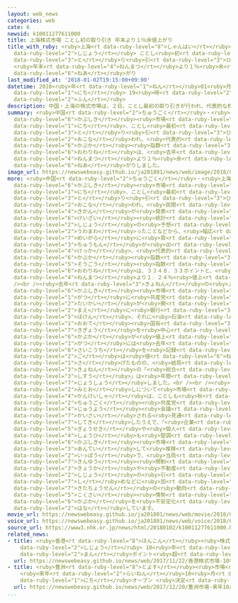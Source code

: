 ```yaml
---
layout: web_news
categories: web
cate: 6
newsid: k10011277611000
title: 上海株式市場 ことし初の取り引き 年末より１％余値上がり
title_with_ruby: <ruby>上海<rt data-ruby-level="8">しゃんはい</rt></ruby><ruby>株式<rt data-ruby-level="6">かぶしき</rt></ruby><ruby>市場<rt
  data-ruby-level="2">しじょう</rt></ruby> ことし<ruby>初<rt data-ruby-level="4">はつ</rt></ruby>の<ruby>取<rt
  data-ruby-level="3">と</rt></ruby>り<ruby>引<rt data-ruby-level="3">ひ</rt></ruby>き
  <ruby>年末<rt data-ruby-level="4">ねんまつ</rt></ruby>より１％<ruby>余<rt data-ruby-level="5">よ</rt></ruby><ruby>値上<rt
  data-ruby-level="6">ねあ</rt></ruby>がり
last_modified_at: '2018-01-02T19:15:00+09:00'
datetime: 2018<ruby>年<rt data-ruby-level="1">ねん</rt></ruby>01<ruby>月<rt data-ruby-level="1">がつ</rt></ruby>02<ruby>日<rt
  data-ruby-level="1">にち</rt></ruby> 19<ruby>時<rt data-ruby-level="2">じ</rt></ruby>15<ruby>分<rt
  data-ruby-level="2">ふん</rt></ruby>
description: 中国・上海の株式市場は、２日、ことし最初の取り引きが行われ、代表的な株価指数の終値は、去年の年末より１％余り値上がりしました。
summary: <ruby>中国<rt data-ruby-level="2">ちゅうごく</rt></ruby>・<ruby>上海<rt data-ruby-level="8">しゃんはい</rt></ruby>の<ruby>株式<rt
  data-ruby-level="6">かぶしき</rt></ruby><ruby>市場<rt data-ruby-level="2">しじょう</rt></ruby>は、２<ruby>日<rt
  data-ruby-level="1">にち</rt></ruby>、ことし<ruby>最初<rt data-ruby-level="4">さいしょ</rt></ruby>の<ruby>取<rt
  data-ruby-level="3">と</rt></ruby>り<ruby>引<rt data-ruby-level="3">ひ</rt></ruby>きが<ruby>行<rt
  data-ruby-level="2">おこな</rt></ruby>われ、<ruby>代表的<rt data-ruby-level="4">だいひょうてき</rt></ruby>な<ruby>株価<rt
  data-ruby-level="6">かぶか</rt></ruby><ruby>指数<rt data-ruby-level="3">しすう</rt></ruby>の<ruby>終値<rt
  data-ruby-level="6">おわりね</rt></ruby>は、<ruby>去年<rt data-ruby-level="3">きょねん</rt></ruby>の<ruby>年末<rt
  data-ruby-level="4">ねんまつ</rt></ruby>より１％<ruby>余<rt data-ruby-level="5">あま</rt></ruby>り<ruby>値上<rt
  data-ruby-level="6">ねあ</rt></ruby>がりしました。
image_url: https://newswebeasy.github.io/ja201801/news/web/image/2018/01/02/K10011277611_1801022103_1801022104_01_03.jpg
more: <ruby>中国<rt data-ruby-level="2">ちゅうごく</rt></ruby>・<ruby>上海<rt data-ruby-level="8">しゃんはい</rt></ruby>の<ruby>株式<rt
  data-ruby-level="6">かぶしき</rt></ruby><ruby>市場<rt data-ruby-level="2">しじょう</rt></ruby>は２<ruby>日<rt
  data-ruby-level="1">にち</rt></ruby>、ことし<ruby>最初<rt data-ruby-level="4">さいしょ</rt></ruby>の<ruby>取<rt
  data-ruby-level="3">と</rt></ruby>り<ruby>引<rt data-ruby-level="3">ひ</rt></ruby>きが<ruby>行<rt
  data-ruby-level="2">おこな</rt></ruby>われ、<ruby>民間<rt data-ruby-level="4">みんかん</rt></ruby><ruby>機関<rt
  data-ruby-level="4">きかん</rt></ruby>が<ruby>発表<rt data-ruby-level="3">はっぴょう</rt></ruby>した<ruby>経済<rt
  data-ruby-level="6">けいざい</rt></ruby><ruby>統計<rt data-ruby-level="5">とうけい</rt></ruby>が<ruby>市場<rt
  data-ruby-level="2">しじょう</rt></ruby>の<ruby>予想<rt data-ruby-level="3">よそう</rt></ruby>を<ruby>上回<rt
  data-ruby-level="2">うわまわ</rt></ruby>ったことなどから、<ruby>幅広<rt data-ruby-level="7">はばひろ</rt></ruby>い<ruby>銘柄<rt
  data-ruby-level="7">めいがら</rt></ruby>に<ruby>買<rt data-ruby-level="2">か</rt></ruby>い<ruby>注文<rt
  data-ruby-level="3">ちゅうもん</rt></ruby>が<ruby>出<rt data-ruby-level="1">で</rt></ruby>ました。その<ruby>結果<rt
  data-ruby-level="4">けっか</rt></ruby>、<ruby>代表的<rt data-ruby-level="4">だいひょうてき</rt></ruby>な<ruby>株価<rt
  data-ruby-level="6">かぶか</rt></ruby><ruby>指数<rt data-ruby-level="3">しすう</rt></ruby>である「<ruby>総合<rt
  data-ruby-level="5">そうごう</rt></ruby><ruby>指数<rt data-ruby-level="3">しすう</rt></ruby>」の<ruby>終値<rt
  data-ruby-level="6">おわりね</rt></ruby>は、３３４８．３３ポイントと、<ruby>去年<rt data-ruby-level="3">きょねん</rt></ruby>の<ruby>年末<rt
  data-ruby-level="4">ねんまつ</rt></ruby>より１．２４％<ruby>値上<rt data-ruby-level="6">ねあ</rt></ruby>がりしました。<br
  /><br /><ruby>去年<rt data-ruby-level="3">きょねん</rt></ruby>の<ruby>上海<rt data-ruby-level="8">しゃんはい</rt></ruby>の<ruby>株式<rt
  data-ruby-level="6">かぶしき</rt></ruby><ruby>市場<rt data-ruby-level="2">しじょう</rt></ruby>は、１０<ruby>月<rt
  data-ruby-level="1">がつ</rt></ruby>に<ruby>共産党<rt data-ruby-level="6">きょうさんとう</rt></ruby><ruby>大会<rt
  data-ruby-level="2">たいかい</rt></ruby>が<ruby>開<rt data-ruby-level="3">ひら</rt></ruby>かれる<ruby>前<rt
  data-ruby-level="2">まえ</rt></ruby>に<ruby>銀行<rt data-ruby-level="3">ぎんこう</rt></ruby>や<ruby>保険<rt
  data-ruby-level="5">ほけん</rt></ruby>、それに<ruby>石油<rt data-ruby-level="3">せきゆ</rt></ruby>といった<ruby>大手<rt
  data-ruby-level="1">おおて</rt></ruby><ruby>国有<rt data-ruby-level="3">こくゆう</rt></ruby><ruby>企業<rt
  data-ruby-level="7">きぎょう</rt></ruby>を<ruby>中心<rt data-ruby-level="2">ちゅうしん</rt></ruby>に<ruby>株価<rt
  data-ruby-level="6">かぶか</rt></ruby>が<ruby>値上<rt data-ruby-level="6">ねあ</rt></ruby>がりし、１１<ruby>月<rt
  data-ruby-level="1">がつ</rt></ruby>には<ruby>去年<rt data-ruby-level="3">きょねん</rt></ruby>の<ruby>最高値<rt
  data-ruby-level="6">さいこうち</rt></ruby>を<ruby>記録<rt data-ruby-level="4">きろく</rt></ruby>しました。その<ruby>後<rt
  data-ruby-level="2">ご</rt></ruby>は<ruby>値<rt data-ruby-level="6">ね</rt></ruby>を<ruby>下<rt
  data-ruby-level="1">さ</rt></ruby>げたものの、<ruby>結局<rt data-ruby-level="4">けっきょく</rt></ruby>、<ruby>去年<rt
  data-ruby-level="3">きょねん</rt></ruby>の「<ruby>総合<rt data-ruby-level="5">そうごう</rt></ruby><ruby>指数<rt
  data-ruby-level="3">しすう</rt></ruby>」は<ruby>年間<rt data-ruby-level="2">ねんかん</rt></ruby>でおよそ６．６％<ruby>上昇<rt
  data-ruby-level="7">じょうしょう</rt></ruby>しました。<br /><br /><ruby>今後<rt data-ruby-level="2">こんご</rt></ruby>の<ruby>見通<rt
  data-ruby-level="2">みとお</rt></ruby>しについて<ruby>市場<rt data-ruby-level="2">しじょう</rt></ruby><ruby>関係者<rt
  data-ruby-level="4">かんけいしゃ</rt></ruby>は、ことしも<ruby>秋<rt data-ruby-level="2">あき</rt></ruby>に<ruby>中国<rt
  data-ruby-level="2">ちゅうごく</rt></ruby><ruby>共産党<rt data-ruby-level="6">きょうさんとう</rt></ruby>の<ruby>重要<rt
  data-ruby-level="4">じゅうよう</rt></ruby><ruby>会議<rt data-ruby-level="4">かいぎ</rt></ruby>が<ruby>開催<rt
  data-ruby-level="7">かいさい</rt></ruby>される<ruby>見通<rt data-ruby-level="2">みとお</rt></ruby>しであることを<ruby>指摘<rt
  data-ruby-level="7">してき</rt></ruby>したうえで、「<ruby>企業<rt data-ruby-level="7">きぎょう</rt></ruby><ruby>業績<rt
  data-ruby-level="5">ぎょうせき</rt></ruby>や<ruby>個人<rt data-ruby-level="5">こじん</rt></ruby><ruby>消費<rt
  data-ruby-level="4">しょうひ</rt></ruby>も<ruby>堅調<rt data-ruby-level="7">けんちょう</rt></ruby>で、<ruby>株式<rt
  data-ruby-level="6">かぶしき</rt></ruby><ruby>市場<rt data-ruby-level="2">しじょう</rt></ruby>は<ruby>安定<rt
  data-ruby-level="3">あんてい</rt></ruby>して<ruby>推移<rt data-ruby-level="6">すいい</rt></ruby>するのではないか。<ruby>一方<rt
  data-ruby-level="2">いっぽう</rt></ruby>で、<ruby>当局<rt data-ruby-level="3">とうきょく</rt></ruby>による<ruby>金融<rt
  data-ruby-level="7">きんゆう</rt></ruby><ruby>規制<rt data-ruby-level="5">きせい</rt></ruby>の<ruby>強化<rt
  data-ruby-level="3">きょうか</rt></ruby>や<ruby>不動産<rt data-ruby-level="4">ふどうさん</rt></ruby><ruby>市場<rt
  data-ruby-level="2">しじょう</rt></ruby>の<ruby>引<rt data-ruby-level="7">ひ</rt></ruby>き<ruby>締<rt
  data-ruby-level="7">し</rt></ruby>めなどに<ruby>加<rt data-ruby-level="4">くわ</rt></ruby>え、<ruby>北朝鮮<rt
  data-ruby-level="7">きたちょうせん</rt></ruby>の<ruby>動向<rt data-ruby-level="3">どうこう</rt></ruby>など<ruby>国際<rt
  data-ruby-level="5">こくさい</rt></ruby><ruby>情勢<rt data-ruby-level="5">じょうせい</rt></ruby>も<ruby>株価<rt
  data-ruby-level="6">かぶか</rt></ruby>を<ruby>不安定化<rt data-ruby-level="4">ふあんていか</rt></ruby>させるリスクになりうる」と<ruby>話<rt
  data-ruby-level="2">はな</rt></ruby>しています。
movie_url: https://newswebeasy.github.io/ja201801/news/web/movie/2018/01/02/k10011277611_201801022103_201801022104.mp4
voice_url: https://newswebeasy.github.io/ja201801/news/web/voice/2018/01/02/k10011277611_201801022103_201801022104.mp3
source_url: https://www3.nhk.or.jp/news/html/20180102/k10011277611000.html
related_news:
- title: <ruby>香港<rt data-ruby-level="8">ほんこん</rt></ruby><ruby>株式<rt data-ruby-level="6">かぶしき</rt></ruby><ruby>市場<rt
    data-ruby-level="2">しじょう</rt></ruby> 10<ruby>年<rt data-ruby-level="1">ねん</rt></ruby>ぶり３<ruby>万<rt
    data-ruby-level="2">まん</rt></ruby>ポイント<ruby>超<rt data-ruby-level="7">こ</rt></ruby>え
  url: https://newswebeasy.github.io/news/web/2017/11/22/香港株式市場-10年ぶり3万ポイント超え
- title: <ruby>豊洲<rt data-ruby-level="8">とよす</rt></ruby><ruby>市場<rt data-ruby-level="2">しじょう</rt></ruby>
    <ruby>来年<rt data-ruby-level="2">らいねん</rt></ruby>10<ruby>月<rt data-ruby-level="1">がつ</rt></ruby>11<ruby>日<rt
    data-ruby-level="1">にち</rt></ruby>オープン <ruby>決定<rt data-ruby-level="3">けってい</rt></ruby>
  url: https://newswebeasy.github.io/news/web/2017/12/20/豊洲市場-来年10月11日オープン-決定
...
```

